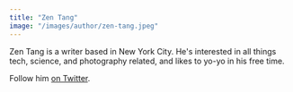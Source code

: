 ```yaml
---
title: "Zen Tang"
image: "/images/author/zen-tang.jpeg"
---
```

Zen Tang is a writer based in New York City. He's interested in all things tech, science, and photography related, and likes to yo-yo in his free time.


Follow him [on Twitter](https://twitter.com/otheradventure).